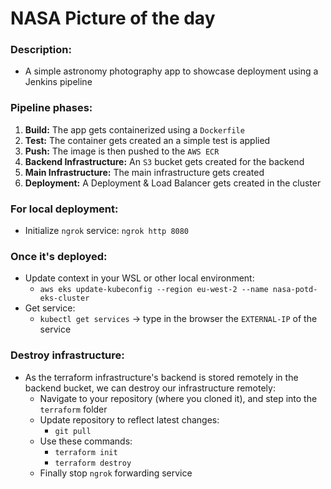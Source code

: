 # NASA Picture of the day

### Description:
- A simple astronomy photography app to showcase deployment using a Jenkins pipeline

### Pipeline phases:
1. **Build:** The app gets containerized using a `Dockerfile`
2. **Test:** The container gets created an a simple test is applied
3. **Push:** The image is then pushed to the `AWS ECR`
4. **Backend Infrastructure:** An `S3` bucket gets created for the backend
5. **Main Infrastructure:** The main infrastructure gets created
6. **Deployment:** A Deployment & Load Balancer gets created in the cluster

### For local deployment:
- Initialize `ngrok` service: `ngrok http 8080`

### Once it's deployed:
- Update context in your WSL or other local environment:
    - `aws eks update-kubeconfig --region eu-west-2 --name nasa-potd-eks-cluster`
- Get service:
    - `kubectl get services` -> type in the browser the `EXTERNAL-IP` of the service

### Destroy infrastructure:
- As the terraform infrastructure's backend is stored remotely in the backend bucket, we can destroy our infrastructure remotely:
    - Navigate to your repository (where you cloned it), and step into the `terraform` folder
    - Update repository to reflect latest changes:
        - `git pull`
    - Use these commands:
        - `terraform init`
        - `terraform destroy`
    - Finally stop `ngrok` forwarding service
